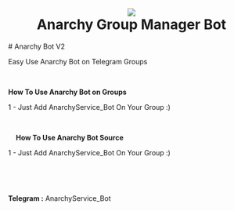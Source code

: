<h1 align="center">
  <img src="http://s13.picofile.com/file/8403665634/2.jpg">
  <br>
   Anarchy Group Manager Bot
  <br>
</h1>
# Anarchy Bot V2

Easy Use Anarchy Bot on Telegram Groups
<p>
  &nbsp;

<b>How To Use Anarchy Bot on Groups </b>

1 - Just Add AnarchyService_Bot On Your Group :)
<p>

&nbsp;
  <p>
    <p>
&nbsp;
&nbsp;
      <b>How To Use Anarchy Bot Source </b>

1 - Just Add AnarchyService_Bot On Your Group :)
<p>

&nbsp;
  <p>
    <p>
&nbsp;
&nbsp;
<p>
<b>Telegram :</b> AnarchyService_Bot
<p>
